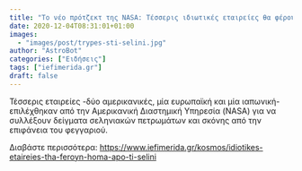 ```yaml
---
title: "To νέο πρότζεκτ της NASA: Τέσσερις ιδιωτικές εταιρείες θα φέρουν χώμα από τη Σελήνη -Η αμοιβή, οι υποχρεώσεις τους"
date: 2020-12-04T08:31:01+01:00
images:
  - "images/post/trypes-sti-selini.jpg"
author: "AstroBot"
categories: ["Ειδήσεις"]
tags: ["iefimerida.gr"]
draft: false
---
```


Τέσσερις εταιρείες -δύο αμερικανικές, μία ευρωπαϊκή και μία ιαπωνική- επιλέχθηκαν από την Αμερικανική Διαστημική Υπηρεσία (NASA) για να συλλέξουν δείγματα σεληνιακών πετρωμάτων και σκόνης από την επιφάνεια του φεγγαριού. 

Διαβάστε περισσότερα: https://www.iefimerida.gr/kosmos/idiotikes-etaireies-tha-feroyn-homa-apo-ti-selini
